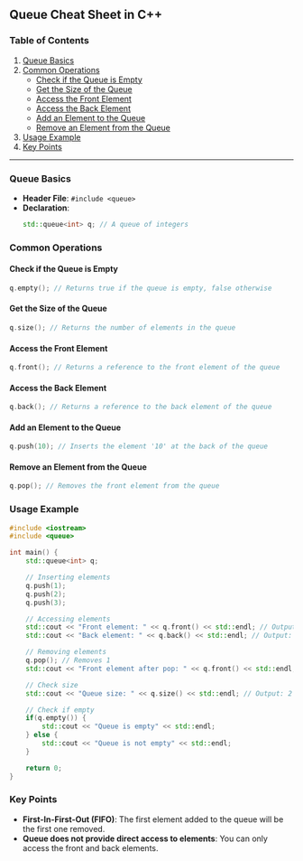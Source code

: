 ## **Queue Cheat Sheet in C++**

### **Table of Contents**
1. [Queue Basics](#queue-basics)
2. [Common Operations](#common-operations)
   - [Check if the Queue is Empty](#check-if-the-queue-is-empty)
   - [Get the Size of the Queue](#get-the-size-of-the-queue)
   - [Access the Front Element](#access-the-front-element)
   - [Access the Back Element](#access-the-back-element)
   - [Add an Element to the Queue](#add-an-element-to-the-queue)
   - [Remove an Element from the Queue](#remove-an-element-from-the-queue)
3. [Usage Example](#usage-example)
4. [Key Points](#key-points)

---

### **Queue Basics**
- **Header File**: `#include <queue>`
- **Declaration**: 
  ```cpp
  std::queue<int> q; // A queue of integers
  ```

### **Common Operations**

#### **Check if the Queue is Empty**
```cpp
q.empty(); // Returns true if the queue is empty, false otherwise
```

#### **Get the Size of the Queue**
```cpp
q.size(); // Returns the number of elements in the queue
```

#### **Access the Front Element**
```cpp
q.front(); // Returns a reference to the front element of the queue
```

#### **Access the Back Element**
```cpp
q.back(); // Returns a reference to the back element of the queue
```

#### **Add an Element to the Queue**
```cpp
q.push(10); // Inserts the element '10' at the back of the queue
```

#### **Remove an Element from the Queue**
```cpp
q.pop(); // Removes the front element from the queue
```

### **Usage Example**
```cpp
#include <iostream>
#include <queue>

int main() {
    std::queue<int> q;

    // Inserting elements
    q.push(1);
    q.push(2);
    q.push(3);

    // Accessing elements
    std::cout << "Front element: " << q.front() << std::endl; // Output: 1
    std::cout << "Back element: " << q.back() << std::endl; // Output: 3

    // Removing elements
    q.pop(); // Removes 1
    std::cout << "Front element after pop: " << q.front() << std::endl; // Output: 2

    // Check size
    std::cout << "Queue size: " << q.size() << std::endl; // Output: 2

    // Check if empty
    if(q.empty()) {
        std::cout << "Queue is empty" << std::endl;
    } else {
        std::cout << "Queue is not empty" << std::endl;
    }

    return 0;
}
```

### **Key Points**
- **First-In-First-Out (FIFO)**: The first element added to the queue will be the first one removed.
- **Queue does not provide direct access to elements**: You can only access the front and back elements.
